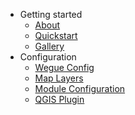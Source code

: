- Getting started
    - [About](home.md#About)
    - [Quickstart](home.md#Quickstart)
    - [Gallery](gallery.md)
- Configuration
    - [Wegue Config](wegue-configuration.md)
    - [Map Layers](map-layer-configuration.md)
    - [Module Configuration](module-configuration.md)
    - [QGIS Plugin](qgis_plugin.md)






